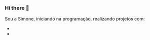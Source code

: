 ### Hi there 👋

Sou a Simone, iniciando na programação, realizando projetos com:
- <img scr="https://img.shields.io/badge/HTML5-E34F26?style=for-the-badge&logo=html5&logoColor=white"/>
- <img scr="https://img.shields.io/badge/CSS3-1572B6?style=for-the-badge&logo=css3&logoColor=white"/>

<a href="https://www.linkedin.com/in/simone-melo-73aab51b7/"/>
